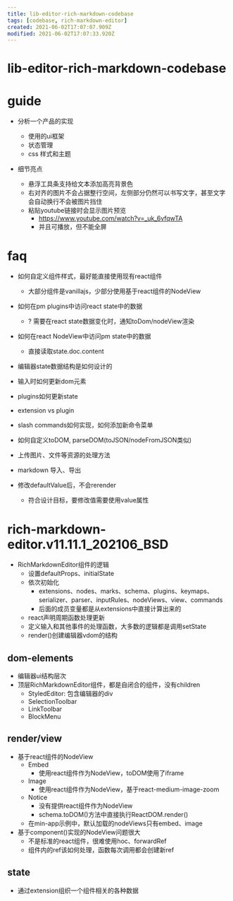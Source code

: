 ```yaml
---
title: lib-editor-rich-markdown-codebase
tags: [codebase, rich-markdown-editor]
created: 2021-06-02T17:07:07.909Z
modified: 2021-06-02T17:07:33.920Z
---
```


# lib-editor-rich-markdown-codebase

# guide

- 分析一个产品的实现
  - 使用的ui框架
  - 状态管理
  - css 样式和主题

- 细节亮点
  - 悬浮工具条支持给文本添加高亮背景色
  - 右对齐的图片不会占据整行空间，左侧部分仍然可以书写文字，甚至文字会自动换行不会被图片挡住
  - 粘贴youtube链接时会显示图片预览 
    - https://www.youtube.com/watch?v=_uk_6vfqwTA
    - 并且可播放，但不能全屏
# faq
- 如何自定义组件样式，最好能直接使用现有react组件
  - 大部分组件是vanillajs，少部分使用基于react组件的NodeView
- 如何在pm plugins中访问react state中的数据
  - ? 需要在react state数据变化时，通知toDom/nodeView渲染
- 如何在react NodeView中访问pm state中的数据
  - 直接读取state.doc.content

- 编辑器state数据结构是如何设计的
- 输入时如何更新dom元素
- plugins如何更新state
- extension vs plugin
- slash commands如何实现，如何添加新命令菜单

- 如何自定义toDOM, parseDOM(toJSON/nodeFromJSON类似)
- 上传图片、文件等资源的处理方法
- markdown 导入、导出

- 修改defaultValue后，不会rerender
  - 符合设计目标，要修改值需要使用value属性
# rich-markdown-editor.v11.11.1_202106_BSD
- RichMarkdownEditor组件的逻辑
  - 设置defaultProps、initialState
  - 依次初始化 
    - extensions、nodes、marks、schema、plugins、keymaps、serializer、parser、inputRules、nodeViews、view、commands
    - 后面的成员变量都是从extensions中直接计算出来的
  - react声明周期函数处理更新
  - 定义输入和其他事件的处理函数，大多数的逻辑都是调用setState
  - render()创建编辑器vdom的结构

## dom-elements

- 编辑器ui结构层次
- 顶层RichMarkdownEditor组件，都是自闭合的组件，没有children
  - StyledEditor: 包含编辑器的div
  - SelectionToolbar
  - LinkToolbar
  - BlockMenu

## render/view

- 基于react组件的NodeView
  - Embed
    - 使用react组件作为NodeView，toDOM使用了iframe
  - Image
    - 使用react组件作为NodeView，基于react-medium-image-zoom
  - Notice
    - 没有提供react组件作为NodeView
    - schema.toDOM()方法中直接执行ReactDOM.render()
  - 在min-app示例中，默认加载的nodeViews只有embed、image
- 基于component()实现的NodeView问题很大
  - 不是标准的react组件，很难使用hoc、forwardRef
  - 组件内的ref该如何处理，函数每次调用都会创建新ref

## state

- 通过extension组织一个组件相关的各种数据
